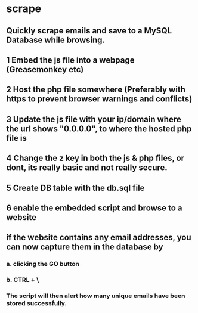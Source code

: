 # scrape
## Quickly scrape emails and save to a MySQL Database while browsing. 

## 1 Embed the js file into a webpage (Greasemonkey etc)

## 2 Host the php file somewhere (Preferably with https to prevent browser warnings and conflicts)

## 3 Update the js file with your ip/domain where the url shows "0.0.0.0", to where the hosted php file is

## 4 Change the z key in both the js & php files, or dont, its really basic and not really secure. 

## 5 Create DB table with the db.sql file

## 6 enable the embedded script and browse to a website 

## if the website contains any email addresses, you can now capture them in the database by
### a. clicking the GO button
### b. CTRL + \ 

### The script will then alert how many unique emails have been stored successfully.

